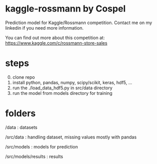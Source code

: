 # kaggle-rossmann by Cospel
Prediction model for Kaggle/Rossmann competition.
Contact me on my linkedin if you need more information.

You can find out more about this competition at:
https://www.kaggle.com/c/rossmann-store-sales

# steps
0. clone repo
1. install python, pandas, numpy, scipy/scikit, keras, hdf5, ...
2. run the ./load_data_hdf5.py in src/data directory
3. run the model from models directory for training

# folders
/data                      : datasets

/src/data                  : handling dataset, missing values mostly with pandas

/src/models                : models for prediction

/src/models/results        : results

